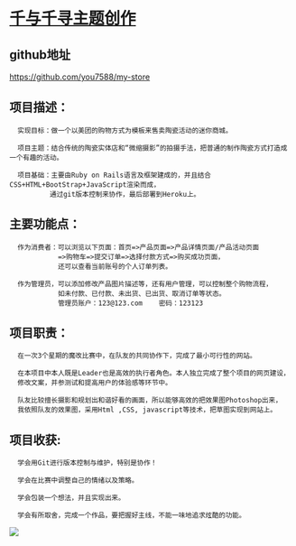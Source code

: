 # [千与千寻主题创作](https://spirited-away-ticket.herokuapp.com/)

## github地址

https://github.com/you7588/my-store

## 项目描述：

      实现目标：做一个以美团的购物方式为模板来售卖陶瓷活动的迷你商城。

      项目主题：结合传统的陶瓷实体店和“微缩摄影”的拍摄手法，把普通的制作陶瓷方式打造成一个有趣的活动。  

      项目基础：主要由Ruby on Rails语言及框架建成的，并且结合CSS+HTML+BootStrap+JavaScript渲染而成，
              通过git版本控制来协作，最后部署到Heroku上。

## 主要功能点：

      作为消费者：可以浏览以下页面：首页=>产品页面=>产品详情页面/产品活动页面
                =>购物车=>提交订单=>选择付款方式=>购买成功页面，
                还可以查看当前账号的个人订单列表。

      作为管理员，可以添加修改产品图片描述等，还有用户管理，可以控制整个购物流程，
                如未付款、已付款、未出货、已出货、取消订单等状态。
                管理员账户：123@123.com    密码：123123

## 项目职责：

      在一次3个星期的魔改比赛中，在队友的共同协作下，完成了最小可行性的网站。

      在本项目中本人既是Leader也是高效的执行者角色。本人独立完成了整个项目的网页建设，
      修改文案，并参测试和提高用户的体验感等环节中。

      队友比较擅长摄影和规划出和谐好看的画面，所以能够高效的把效果图Photoshop出来，
      我依照队友的效果图，采用Html ,CSS, javascript等技术，把草图实现到网站上。


## 项目收获:

      学会用Git进行版本控制与维护，特别是协作！

      学会在比赛中调整自己的情绪以及策略。

      学会包装一个想法，并且实现出来。

      学会有所取舍，完成一个作品，要把握好主线，不能一味地追求炫酷的功能。

![](https://ws1.sinaimg.cn/large/006tKfTcgy1fks6xt1owkj30pk2gwakq.jpg)
